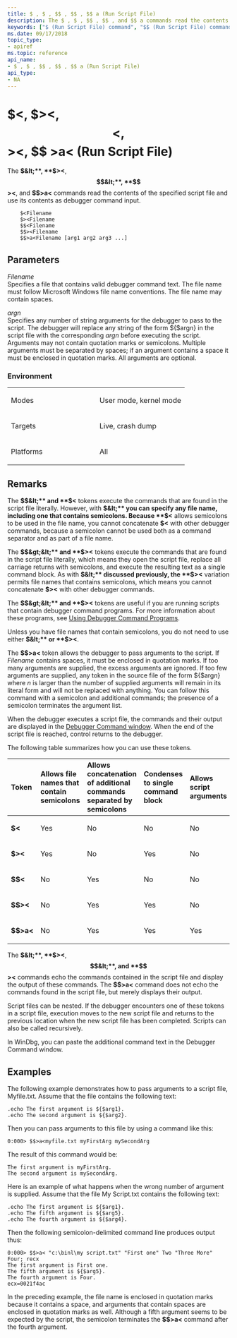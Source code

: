 ```yaml
---
title: $ , $ , $$ , $$ , $$ a (Run Script File)
description: The $ , $ , $$ , $$ , and $$ a commands read the contents of the specified script file and use its contents as debugger command input.
keywords: ["$ (Run Script File) command", "$$ (Run Script File) command", "$$ (Run Script File) command", "Run Script File ($ ) command", "Run Script File ($ ) command", "Run Script File ($$ ) command", "Run Script File ($$ ) comm", "$ , $ , $$ , $$ , $$ a (Run Script File) Windows Debugging"]
ms.date: 09/17/2018
topic_type:
- apiref
ms.topic: reference
api_name:
- $ , $ , $$ , $$ , $$ a (Run Script File)
api_type:
- NA
---
```


# $<, $><, $$<, $$><, $$ >a< (Run Script File)


The **$&lt;**, **$&gt;&lt;**, **$$&lt;**, **$$&gt;&lt;**, and **$$&gt;a&lt;** commands read the contents of the specified script file and use its contents as debugger command input.

```dbgcmd
    $<Filename 
    $><Filename 
    $$<Filename 
    $$><Filename 
    $$>a<Filename [arg1 arg2 arg3 ...] 
```

## <span id="ddk_cmd_run_script_file_dbg"></span><span id="DDK_CMD_RUN_SCRIPT_FILE_DBG"></span>Parameters


<span id="_______Filename______"></span><span id="_______filename______"></span><span id="_______FILENAME______"></span> *Filename*   
Specifies a file that contains valid debugger command text. The file name must follow Microsoft Windows file name conventions. The file name may contain spaces.

<span id="_______argn______"></span><span id="_______ARGN______"></span> *argn*   
Specifies any number of string arguments for the debugger to pass to the script. The debugger will replace any string of the form ${$arg*n*} in the script file with the corresponding *argn* before executing the script. Arguments may not contain quotation marks or semicolons. Multiple arguments must be separated by spaces; if an argument contains a space it must be enclosed in quotation marks. All arguments are optional.

### <span id="Environment"></span><span id="environment"></span><span id="ENVIRONMENT"></span>Environment

<table>
<colgroup>
<col width="50%" />
<col width="50%" />
</colgroup>
<tbody>
<tr class="odd">
<td align="left"><p>Modes</p></td>
<td align="left"><p>User mode, kernel mode</p></td>
</tr>
<tr class="even">
<td align="left"><p>Targets</p></td>
<td align="left"><p>Live, crash dump</p></td>
</tr>
<tr class="odd">
<td align="left"><p>Platforms</p></td>
<td align="left"><p>All</p></td>
</tr>
</tbody>
</table>

 

## Remarks

The **$$&lt;** and **$&lt;** tokens execute the commands that are found in the script file literally. However, with **$&lt;** you can specify any file name, including one that contains semicolons. Because **$&lt;** allows semicolons to be used in the file name, you cannot concatenate **$&lt;** with other debugger commands, because a semicolon cannot be used both as a command separator and as part of a file name.

The **$$&gt;&lt;** and **$&gt;&lt;** tokens execute the commands that are found in the script file literally, which means they open the script file, replace all carriage returns with semicolons, and execute the resulting text as a single command block. As with **$&lt;** discussed previously, the **$&gt;&lt;** variation permits file names that contains semicolons, which means you cannot concatenate **$&gt;&lt;** with other debugger commands.

The **$$&gt;&lt;** and **$&gt;&lt;** tokens are useful if you are running scripts that contain debugger command programs. For more information about these programs, see [Using Debugger Command Programs](using-debugger-command-programs.md).

Unless you have file names that contain semicolons, you do not need to use either **$&lt;** or **$&gt;&lt;**.

The **$$&gt;a&lt;** token allows the debugger to pass arguments to the script. If *Filename* contains spaces, it must be enclosed in quotation marks. If too many arguments are supplied, the excess arguments are ignored. If too few arguments are supplied, any token in the source file of the form ${$arg*n*} where *n* is larger than the number of supplied arguments will remain in its literal form and will not be replaced with anything. You can follow this command with a semicolon and additional commands; the presence of a semicolon terminates the argument list.

When the debugger executes a script file, the commands and their output are displayed in the [Debugger Command window](debugger-command-window.md). When the end of the script file is reached, control returns to the debugger.

The following table summarizes how you can use these tokens.

<table>
<colgroup>
<col width="20%" />
<col width="20%" />
<col width="20%" />
<col width="20%" />
<col width="20%" />
</colgroup>
<thead>
<tr class="header">
<th align="left">Token</th>
<th align="left">Allows file names that contain semicolons</th>
<th align="left">Allows concatenation of additional commands separated by semicolons</th>
<th align="left">Condenses to single command block</th>
<th align="left">Allows script arguments</th>
</tr>
</thead>
<tbody>
<tr class="odd">
<td align="left"><p><strong>$&lt;</strong></p></td>
<td align="left"><p>Yes</p></td>
<td align="left"><p>No</p></td>
<td align="left"><p>No</p></td>
<td align="left"><p>No</p></td>
</tr>
<tr class="even">
<td align="left"><p><strong>$&gt;&lt;</strong></p></td>
<td align="left"><p>Yes</p></td>
<td align="left"><p>No</p></td>
<td align="left"><p>Yes</p></td>
<td align="left"><p>No</p></td>
</tr>
<tr class="odd">
<td align="left"><p><strong>$$&lt;</strong></p></td>
<td align="left"><p>No</p></td>
<td align="left"><p>Yes</p></td>
<td align="left"><p>No</p></td>
<td align="left"><p>No</p></td>
</tr>
<tr class="even">
<td align="left"><p><strong>$$&gt;&lt;</strong></p></td>
<td align="left"><p>No</p></td>
<td align="left"><p>Yes</p></td>
<td align="left"><p>Yes</p></td>
<td align="left"><p>No</p></td>
</tr>
<tr class="odd">
<td align="left"><p><strong>$$&gt;a&lt;</strong></p></td>
<td align="left"><p>No</p></td>
<td align="left"><p>Yes</p></td>
<td align="left"><p>Yes</p></td>
<td align="left"><p>Yes</p></td>
</tr>
</tbody>
</table>

 

The **$&lt;**, **$&gt;&lt;**, **$$&lt;**, and **$$&gt;&lt;** commands echo the commands contained in the script file and display the output of these commands. The **$$&gt;a&lt;** command does not echo the commands found in the script file, but merely displays their output.

Script files can be nested. If the debugger encounters one of these tokens in a script file, execution moves to the new script file and returns to the previous location when the new script file has been completed. Scripts can also be called recursively.

In WinDbg, you can paste the additional command text in the Debugger Command window.

## Examples

The following example demonstrates how to pass arguments to a script file, Myfile.txt. Assume that the file contains the following text:

```console
.echo The first argument is ${$arg1}.
.echo The second argument is ${$arg2}.
```

Then you can pass arguments to this file by using a command like this:

```console
0:000> $$>a<myfile.txt myFirstArg mySecondArg 
```

The result of this command would be:

```console
The first argument is myFirstArg.
The second argument is mySecondArg.
```

Here is an example of what happens when the wrong number of argument is supplied. Assume that the file My Script.txt contains the following text:

```console
.echo The first argument is ${$arg1}.
.echo The fifth argument is ${$arg5}.
.echo The fourth argument is ${$arg4}.
```

Then the following semicolon-delimited command line produces output thus:

```console
0:000> $$>a< "c:\binl\my script.txt" "First one" Two "Three More" Four; recx 
The first argument is First one.
The fifth argument is ${$arg5}.
The fourth argument is Four.
ecx=0021f4ac
```

In the preceding example, the file name is enclosed in quotation marks because it contains a space, and arguments that contain spaces are enclosed in quotation marks as well. Although a fifth argument seems to be expected by the script, the semicolon terminates the **$$&gt;a&lt;** command after the fourth argument.

 


